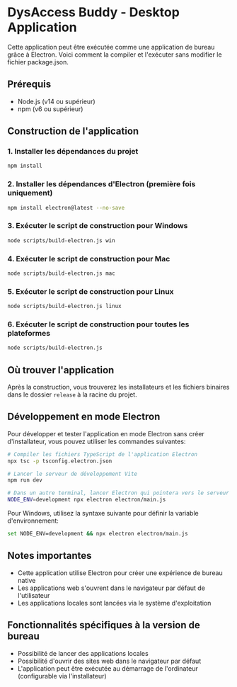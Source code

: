 
# DysAccess Buddy - Desktop Application

Cette application peut être exécutée comme une application de bureau grâce à Electron. Voici comment la compiler et l'exécuter sans modifier le fichier package.json.

## Prérequis

- Node.js (v14 ou supérieur)
- npm (v6 ou supérieur)

## Construction de l'application

### 1. Installer les dépendances du projet

```bash
npm install
```

### 2. Installer les dépendances d'Electron (première fois uniquement)

```bash
npm install electron@latest --no-save
```

### 3. Exécuter le script de construction pour Windows

```bash
node scripts/build-electron.js win
```

### 4. Exécuter le script de construction pour Mac

```bash
node scripts/build-electron.js mac
```

### 5. Exécuter le script de construction pour Linux

```bash
node scripts/build-electron.js linux
```

### 6. Exécuter le script de construction pour toutes les plateformes

```bash
node scripts/build-electron.js
```

## Où trouver l'application

Après la construction, vous trouverez les installateurs et les fichiers binaires dans le dossier `release` à la racine du projet.

## Développement en mode Electron

Pour développer et tester l'application en mode Electron sans créer d'installateur, vous pouvez utiliser les commandes suivantes:

```bash
# Compiler les fichiers TypeScript de l'application Electron
npx tsc -p tsconfig.electron.json

# Lancer le serveur de développement Vite
npm run dev

# Dans un autre terminal, lancer Electron qui pointera vers le serveur de développement
NODE_ENV=development npx electron electron/main.js
```

Pour Windows, utilisez la syntaxe suivante pour définir la variable d'environnement:

```bash
set NODE_ENV=development && npx electron electron/main.js
```

## Notes importantes

- Cette application utilise Electron pour créer une expérience de bureau native
- Les applications web s'ouvrent dans le navigateur par défaut de l'utilisateur
- Les applications locales sont lancées via le système d'exploitation

## Fonctionnalités spécifiques à la version de bureau

- Possibilité de lancer des applications locales
- Possibilité d'ouvrir des sites web dans le navigateur par défaut
- L'application peut être exécutée au démarrage de l'ordinateur (configurable via l'installateur)
